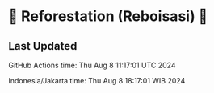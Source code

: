 
# 🌳 Reforestation (Reboisasi) 🌲

## Last Updated

GitHub Actions time: Thu Aug  8 11:17:01 UTC 2024

Indonesia/Jakarta time: Thu Aug  8 18:17:01 WIB 2024
